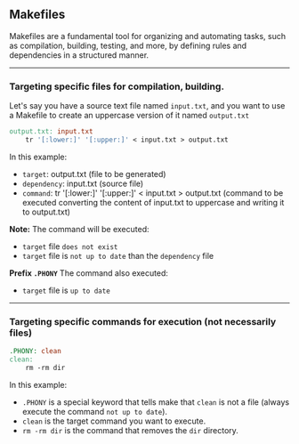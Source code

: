 ## Makefiles
Makefiles are a fundamental tool for organizing and automating tasks, such as compilation, building, testing, and more, by defining rules and dependencies in a structured manner.

---

### Targeting specific files for compilation, building.

Let's say you have a source text file named `input.txt`, and you want to use a Makefile to create an uppercase version of it named `output.txt`

```makefile
output.txt: input.txt
    tr '[:lower:]' '[:upper:]' < input.txt > output.txt
```

In this example:
- `target`: output.txt (file to be generated)
- `dependency`: input.txt (source file)
- `command`: tr '[:lower:]' '[:upper:]' < input.txt > output.txt (command to be executed converting the content of input.txt to uppercase and writing it to output.txt)

**Note:**
The command will be executed:
- `target` file `does not exist`
- `target` file is `not up to date` than the `dependency` file

**Prefix `.PHONY`**
The command also executed:
- `target` file is `up to date`

---

### Targeting specific commands for execution (not necessarily files)
```makefile
.PHONY: clean
clean:
    rm -rm dir
```

In this example:
- `.PHONY` is a special keyword that tells make that `clean` is not a file (always execute the command `not up to date`).
- `clean` is the target command you want to execute.
- `rm -rm dir` is the command that removes the `dir` directory.